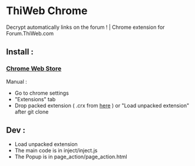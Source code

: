 # ThiWeb Chrome
Decrypt automatically links on the forum ! | Chrome extension for Forum.ThiWeb.com

## Install :
### [Chrome Web Store](https://chrome.google.com/webstore/detail/thiweb-auto-decrypt/noadaplbhpacekfmbhojlbldckniffce?hl=fr)

Manual :
- Go to chrome settings
- "Extensions" tab
- Drop packed extension ( .crx from [here](https://github.com/Ghostfly/ThiWeb-Chrome/releases) ) or "Load unpacked extension" after git clone

## Dev :
- Load unpacked extension
- The main code is in inject/inject.js
- The Popup is in page_action/page_action.html


